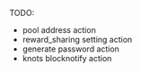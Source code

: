 TODO:

- pool address action
- reward_sharing setting action
- generate password action
- knots blocknotify action